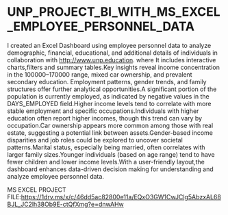 # UNP_PROJECT_BI_WITH_MS_EXCEL_EMPLOYEE_PERSONNEL_DATA 

I created an Excel Dashboard using employee personnel data to analyze demographic, financial, educational, and additional details of individuals in collaboration with http://www.unp.education.
where It includes interactive charts,filters and summary tables.Key insights reveal income concentration in the 100000–170000 range, mixed car ownership, and prevalent secondary education.
Employment patterns, gender trends, and family structures offer further analytical opportunities.A significant portion of the population is currently employed, as indicated by negative values in the DAYS_EMPLOYED field.Higher income levels tend to correlate with more stable employment and specific occupations.Individuals with higher education often report higher incomes, though this trend can vary by occupation.Car ownership appears more common among those with real estate, suggesting a potential link between assets.Gender-based income disparities and job roles could be explored to uncover societal patterns.Marital status, especially being married, often correlates with larger family sizes.Younger individuals (based on age range) tend to have fewer children and lower income levels.With a user-friendly layout,the dashboard enhances data-driven decision making for understanding and analyze employee personnel data.

MS EXCEL PROJECT FILE:https://1drv.ms/x/c/46dd5ac82800e11a/EQxO3GW1CwJClg5AbzxAL68BJL_JC2lh38Ob9E-ctQfXmg?e=dnwAHw
